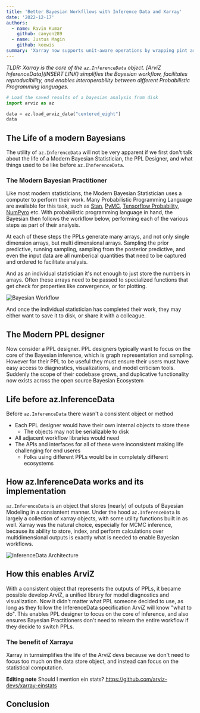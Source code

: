 ```yaml
---
title: 'Better Bayesian Workfllows with Inference Data and Xarray'
date: '2022-12-17'
authors:
  - name: Ravin Kumar
    github: canyon289
  - name: Justus Magin
    github: keewis
summary: 'Xarray now supports unit-aware operations by wrapping pint arrays'
---
```


_TLDR: Xarray is the core of the `az.InferenceData` object. [ArviZ InferenceData](INSERT LINK) simplifies the Bayesian workflow, facilitates reproducibility, and enables interoperability between different Probabilistic Programming languages._

<!-- Temporary Reference https://xarray.dev/blog/introducing-pint-xarray -->

```python
# Load the saved results of a bayesian analysis from disk
import arviz as az

data = az.load_arviz_data("centered_eight")
data
```

<!-- https://xarray.dev/blog/introducing-pint-xarray -->

## The Life of a modern Bayesians 
The utility of `az.InferenceData` will not be very apparent if we first don't talk about the life of a Modern Bayesian Statistician,
the PPL Designer, and what things used to be like before `az.IhnferenceData`. 

### The Modern Bayesian Practitioner
Like most modern statisticians, the Modern Bayesian Statistician uses a computer to perform their work.
Many Probabilistic Programming Language are available for this task, such as [Stan](https://mc-stan.org/),
[PyMC](https://www.pymc.io/), [Tensorflow Probability](https://www.tensorflow.org/probability), [NumPyro](http://pyro.ai/numpyro/) etc.
With probabilistic programming language in hand, the Bayesian then follows the workflow below, performing each of the various steps
as part of their analysis. 

At each of these steps the PPLs generate many arrays, and not only single dimension arrays, but multi dimensional arrays.
Sampling the prior predictive, running sampling, sampling from the posterior predictive, and even the input data
are all numberical quantities that need to be captured and ordered to facilitate analysis.

And as an individual statistician it's not enough to just store the numbers in arrays.
Often these arrays need to be passed to specialized functions that get check for properties like convergence,
or for plotting.

![Bayesian Workflow](https://bayesiancomputationbook.com/_images/Bayesian_workflow.png)

And once the individual statistician has completed their work, they may either want to save it to disk,
or share it with a colleague.

## The Modern PPL designer
Now consider a PPL designer. PPL designers typically want to focus on the core of the Bayesian inference,
which is graph representation and sampling. 
However for their PPL to be useful they must ensure their users must have easy access to diagnostics,
visualizations, and model criticism tools. 
Suddenly the scope of their codebase grows, and duplicative functionality now exists across
the open source Bayesian Ecosystem


## Life before az.InferenceData
Before `az.InferenceData` there wasn't a consistent object or method
* Each PPL designer would have their own internal objects to store these
  * The objects may not be serializable to disk
* All adjacent workflow libraries would need
* The APIs and interfaces for all of these were inconsistent making life challenging for end useres
  * Folks using different PPLs would be in completely different ecosystems


## How az.InferenceData works and its implementation
`az.InferenceData` is an object that stores (nearly) of outputs of Bayesian Modeling in a consisntent manner.
Under the hood `az.InferenceData` is largely a collection of xarray objects, with some utility functions built in as well.
Xarray was the natural choice, especially for MCMC inference, because its ability to store, index, and perform calculations
over multidimensional outputs is exactly what is needed to enable Bayesian workflows.


![InferenceData Architecture](https://python.arviz.org/en/stable/_images/InferenceDataStructure.png)


## How this enables ArviZ
With a consistent object that represents the outputs of PPLs, it became possible develop ArviZ,
a unified library for model diagnostics and visualization. 
Now it didn't matter what PPL someone decided to use, 
as long as they follow the InferenceData specification ArviZ will know "what to do".
This enables PPL designer to focus on the core of inference,
and also ensures Bayesian Practitioners don't need to relearn the entire workflow if they decide to switch PPLs.

### The benefit of Xarrayu
Xarray in turnsimplifies the life of the ArviZ devs because we don't need to focus too much
on the data store object, and instead can focus on the statistical computation.

**Editing note** Should I mention ein stats?
https://github.com/arviz-devs/xarray-einstats

## Conclusion